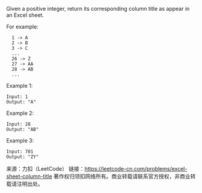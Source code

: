 Given a positive integer, return its corresponding column title as appear in an Excel sheet.

For example:

      1 -> A
      2 -> B
      3 -> C
      ...
      26 -> Z
      27 -> AA
      28 -> AB 
      ...
Example 1:

    Input: 1
    Output: "A"
Example 2:

    Input: 28
    Output: "AB"
Example 3:

    Input: 701
    Output: "ZY"

来源：力扣（LeetCode）
链接：https://leetcode-cn.com/problems/excel-sheet-column-title
著作权归领扣网络所有。商业转载请联系官方授权，非商业转载请注明出处。
